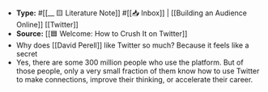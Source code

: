- **Type:** #[[__ 🟨 Literature Note]] #[[📥 Inbox]] | [[Building an Audience Online]] [[Twitter]]
- **Source:** [[🟦 Welcome: How to Crush It on Twitter]]
- Why does [[David Perell]] like Twitter so much? Because it feels like a secret
- Yes, there are some 300 million people who use the platform. But of those people, only a very small fraction of them know how to use Twitter to make connections, improve their thinking, or accelerate their career.

